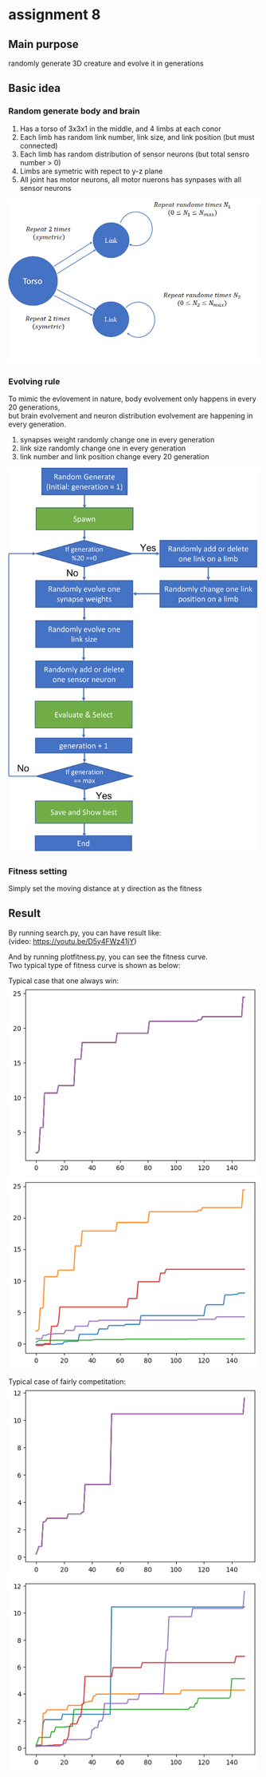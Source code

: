 # assignment 8

## Main purpose
randomly generate 3D creature and evolve it in generations <br>

## Basic idea
### Random generate body and brain
1. Has a torso of 3x3x1 in the middle, and 4 limbs at each conor<br>
2. Each limb has random link number, link size, and link position (but must connected)<br>
3. Each limb has random distribution of sensor neurons (but total sensro number > 0)<br>
4. Limbs are symetric with repect to y-z plane<br>
5. All joint has motor neurons, all motor nuerons has synpases with all sensor neurons<br>

![diagram of body and brain generation](https://github.com/LJQ434/ME495/blob/3D-crab-evolve/body%20structure%20diagram.png)<br>

### Evolving rule
To mimic the evlovement in nature, body evolvement only happens in every 20 generations,<br>
but brain evolvement and neuron distribution evolvement are happening in every generation. 

1. synapses weight randomly change one in every generation<br>
2. link size randomly change one in every generation<br>
3. link number and link position change every 20 generation<br>

![diagram of evolve loop](https://github.com/LJQ434/ME495/blob/3D-crab-evolve/evolve.png)<br>


### Fitness setting
Simply set the moving distance at y direction as the fitness<br>


## Result 
By running search.py, you can have result like:<br>
(video: https://youtu.be/D5y4FWz41jY)

And by running plotfitness.py, you can see the fitness curve.<br>
Two typical type of fitness curve is shown as below:<br>

Typical case that one always win:<br>
![Typical case that one always win (best fitness)](https://github.com/LJQ434/ME495/blob/3D-crab-evolve/Case1-bestfintess.png)
![Typical case that one always win (fitness of all population)](https://github.com/LJQ434/ME495/blob/3D-crab-evolve/Case1-fintess.png)


Typical case of fairly competitation:<br>
![Typical case of fairly competitation (best fitness)](https://github.com/LJQ434/ME495/blob/3D-crab-evolve/Case2-bestfintess.png)
![Typical case of fairly competitation (fitness of all population)](https://github.com/LJQ434/ME495/blob/3D-crab-evolve/Case2-fintess.png)
